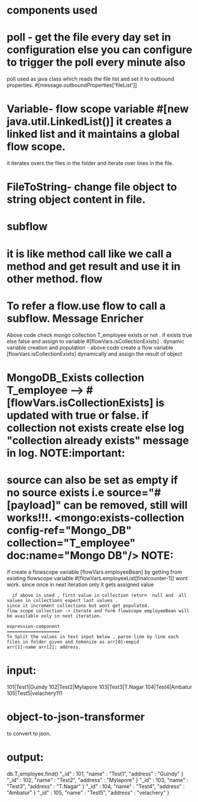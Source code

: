components used
===============
poll - get the file every day set in configuration else you can configure to trigger the poll every minute also
====
poll used as java class which reads the file list and set it to outbound properties.
#[message.outboundProperties['fileList']]

Variable- flow scope variable #[new java.util.LinkedList()] it creates a linked list and it maintains a global flow scope.
========
it iterates overs the files in the folder and iterate over  lines  in the file.

FileToString- change file object to string object content in file.
============

subflow
=======
it is like method call like we call a method and get result and use it in other method.
flow
====
To refer a flow.use flow to call a subflow.
Message Enricher
================
<enricher source="#[payload]" target="#[flowVars.isCollectionExists]" doc:name="Message Enricher">
            <mongo:exists-collection config-ref="Mongo_DB" collection="T_employee" doc:name="Mongo DB"/>
</enricher>
Above code check mongo collection T_employee exists or not . if exists true else false and assign to variable
#[flowVars.isCollectionExists] . dynamic variable creation and population - above code create a
flow variable [flowVars.isCollectionExists] dynamically and assign the result of <mongo:exists-collection > object


MongoDB_Exists collection T_employee --> #[flowVars.isCollectionExists] is updated with true or false.
if collection not exists create else log "collection already exists" message in log.
NOTE:important:
===============
source can also be set as empty if no source exists i.e source="#[payload]" can be removed, still will works!!!.
  <enricher  target="#[flowVars.isCollectionExists]" doc:name="Message Enricher">
            <mongo:exists-collection config-ref="Mongo_DB" collection="T_employee" doc:name="Mongo DB"/>
        </enricher>
NOTE:
====
<!--
			if flowvar is used as target variable it wont work first variable will not be bind next loop only it gets the value.
			<enricher source="#[flowVars.employeeList[finalcounter-1]]" target="#[flowVars.employeeBean]" doc:name="Message Enricher">
			 -->
if create a flowscope variable [flowVars.employeeBean] by getting from existing flowscope variable 
#[flowVars.employeeList[finalcounter-1]] wont work. since once in next iteration only it gets assigned value


 <foreach collection="#[flowVars.employeeList]" counterVariableName="finalcounter" rootMessageVariableName="finalrootMessage" doc:name="For Each">
            <json:object-to-json-transformer mimeType="application/json" doc:name="Object to JSON"/>
            <logger message="Message enricher payload ::;#[payload]" level="INFO" doc:name="Logger"/>
            <mongo:save-object config-ref="Mongo_DB" collection="T_employee" doc:name="Mongo DB"/>
			<!--
			if flowvar is used as target variable it wont work first variable will not be bind next loop only it gets the value.
			<enricher source="#[flowVars.employeeList[finalcounter-1]]" target="#[flowVars.employeeBean]" doc:name="Message Enricher">
			 -->
</foreach>

<!--
			if flowvar is used as target variable it wont work first variable will not be bind next loop only it gets the value.
			<enricher source="#[flowVars.employeeList[finalcounter-1]]" target="#[flowVars.employeeBean]" doc:name="Message Enricher">
			 -->
	  if above is used , first value in collection return  null and  all values in collections expect last values .
	since it increment collections but wont get populated.
	flow scope collection -> iterate and form flowscope employeeBean will be available only in next iteration.
	
	expression-component
	====================
	To Split the values in text input below , parse line by line each files in folder given and tokenize as arr[0]-empid
	arr[1]-name arr[2]: address.
input:
=====
101|Test1|Guindy
102|Test2|Mylapore
103|Test3|T.Nagar
104|Test4|Ambatur
105|Test5|velachery111

object-to-json-transformer
=========================
to convert to json.

output:
=======
 db.T_employee.find()
 "_id" : 101, "name" : "Test1", "address" : "Guindy" }
 "_id" : 102, "name" : "Test2", "address" : "Mylapore" }
 "_id" : 103, "name" : "Test3", "address" : "T.Nagar" }
 "_id" : 104, "name" : "Test4", "address" : "Ambatur" }
 "_id" : 105, "name" : "Test5", "address" : "velachery" }

